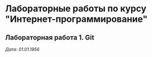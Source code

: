 # Лабораторные работы по курсу "Интернет-программирование"

## Лабораторная работа 1. Git

*Дата: 01.01.1956*
